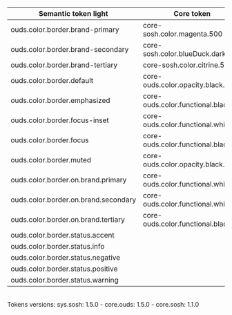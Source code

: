 | **Semantic token light** | **Core token** | **Color** | **Raw value** | **Comment** |
| --- | --- | --- | --- | --- |
| ouds.color.border.brand-primary | core-sosh.color.magenta.500 | <div style="width:10px; height:10px; background-color:#d5204e; border: 1px solid #000000;"></div> | #d5204e |  |
| ouds.color.border.brand-secondary | core-sosh.color.blueDuck.dark.400 | <div style="width:10px; height:10px; background-color:#247a85; border: 1px solid #000000;"></div> | #247a85 |  |
| ouds.color.border.brand-tertiary | core-sosh.color.citrine.500 | <div style="width:10px; height:10px; background-color:#fbcd00; border: 1px solid #000000;"></div> | #fbcd00 |  |
| ouds.color.border.default | core-ouds.color.opacity.black.200 | <div style="width:10px; height:10px; background-color:#00000033; border: 1px solid #000000;"></div> | #00000033 |  |
| ouds.color.border.emphasized | core-ouds.color.functional.black | <div style="width:10px; height:10px; background-color:#000000; border: 1px solid #000000;"></div> | #000000 |  |
| ouds.color.border.focus-inset | core-ouds.color.functional.white | <div style="width:10px; height:10px; background-color:#ffffff; border: 1px solid #000000;"></div> | #ffffff |  |
| ouds.color.border.focus | core-ouds.color.functional.black | <div style="width:10px; height:10px; background-color:#000000; border: 1px solid #000000;"></div> | #000000 |  |
| ouds.color.border.muted | core-ouds.color.opacity.black.80 | <div style="width:10px; height:10px; background-color:#00000014; border: 1px solid #000000;"></div> | #00000014 |  |
| ouds.color.border.on.brand.primary | core-ouds.color.functional.white | <div style="width:10px; height:10px; background-color:#ffffff; border: 1px solid #000000;"></div> | #ffffff |  |
| ouds.color.border.on.brand.secondary | core-ouds.color.functional.white | <div style="width:10px; height:10px; background-color:#ffffff; border: 1px solid #000000;"></div> | #ffffff |  |
| ouds.color.border.on.brand.tertiary | core-ouds.color.functional.black | <div style="width:10px; height:10px; background-color:#000000; border: 1px solid #000000;"></div> | #000000 |  |
| ouds.color.border.status.accent |  |  |  | N/A |
| ouds.color.border.status.info |  |  |  | N/A |
| ouds.color.border.status.negative |  |  |  | N/A |
| ouds.color.border.status.positive |  |  |  | N/A |
| ouds.color.border.status.warning |  |  |  | N/A |

<br>Tokens versions: sys.sosh: 1.5.0 - core.ouds: 1.5.0 - core.sosh: 1.1.0